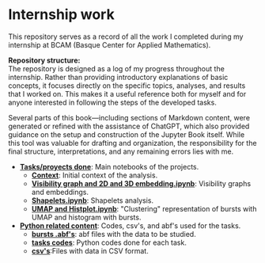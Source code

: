 # Internship work
This repository serves as a record of all the work I completed during my internship at BCAM (Basque Center for Applied Mathematics).

**Repository structure:**  
The repository is designed as a log of my progress throughout the internship. Rather than providing introductory explanations of basic concepts, it focuses directly on the specific topics, analyses, and results that I worked on. This makes it a useful reference both for myself and for anyone interested in following the steps of the developed tasks.

Several parts of this book—including sections of Markdown content, were generated or refined with the assistance of ChatGPT, which also provided guidance on the setup and construction of the Jupyter Book itself. While this tool was valuable for drafting and organization, the responsibility for the final structure, interpretations, and any remaining errors lies with me.



- **[Tasks/proyects done](./task)**: Main notebooks of the projects.
  - **[Context](./task/1_context.ipynb)**: Initial context of the analysis.
  - **[Visibility graph and 2D and 3D embedding.ipynb](./task/2_Visibility_embedding_graph.ipynb)**: Visibility graphs and embeddings.
  - **[Shapelets.ipynb](./task/3_Shapelets.ipynb)**: Shapelets analysis.
  - **[UMAP and Histplot.ipynb](./task/4_histplot.ipynb)**: "Clustering" representation of bursts with UMAP and histogram with bursts.
- **[Python related content](.python)**: Codes, csv's, and abf's used for the tasks.
  - **[bursts .abf's](./python/bursting)**: abf files with the data to be studied.
  - **[tasks codes](./python/codes)**: Python codes done for each task.
  - **[csv's](./python/csv)**:Files with data in CSV format.
